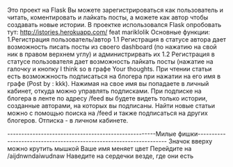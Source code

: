 
Это проект на Flask
Вы можете зарегистрироваться как пользователь и читать, коментировать и лайкать посты, а можете как автор чтобы создавать новые истории.
В проектке использовался Flask
опробовать тут: http://istories.herokuapp.com/
feat mariklolik 
Основные функции:
1.Регистрация пользователь/автор
1.1 Регистрация в статусе автора дает возможность писать посты из своего dashboard (по нажатию на свой ник в правом верхнем углу) и администрирвать их
1.2 Регистрация в статусе пользователя дает возможность лайкать посты (нажатие на галочку и кнопку I think so в графе Your thoughts. При чтении статьи есть возможжность подписаться на блогера при нажатии на его имя в графе (Post by : kkk). Нажимая на свое имя вы попадаете в личный кабинет, откуда можно управлять подписками. При подписке на блогера в ленте по адресу /feed вы будете видеть только истории, созданные авторами, на которых вы подписаны. Найти новые статьи можно с помощью поиска на /feed и также подписаться на других блогеров. Отписка - в личном кабинете.

-----------------------------------------------------Милые фишки-------------------------------------------------------------------
Значок вверху можно крутить мышкой
Ваше имя меняет цвет
Перейдите на /aijdnwndaiwudnaw
Наведите на сердечки везде, где они есть
